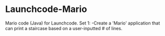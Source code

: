 # Launchcode-Mario
Mario code (Java) for Launchcode.
 Set 1:
 -Create a 'Mario' application that can print a staircase based on a user-inputted # of lines.
